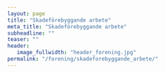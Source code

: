 ```yaml
---
layout: page
title: "Skadeförebyggande arbete"
meta_title: "Skadeförebyggande arbete"
subheadline: ""
teaser: ""
header:
   image_fullwidth: "header_forening.jpg"
permalink: "/forening/skadeforebyggande_arbete/"
---
```

